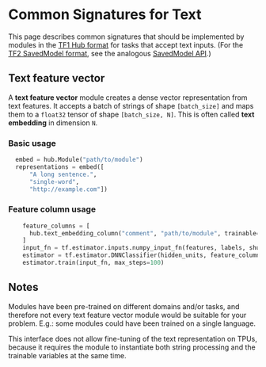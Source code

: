 <!--* freshness: { owner: 'arnoegw' reviewed: '2020-09-11' } *-->

# Common Signatures for Text

This page describes common signatures that should be implemented by modules in
the [TF1 Hub format](../tf1_hub_module.md) for tasks that accept text inputs.
(For the [TF2 SavedModel format](../tf2_saved_model.md), see the analogous
[SavedModel API](../common_saved_model_apis/text.md).)

## Text feature vector

A **text feature vector** module creates a dense vector representation
from text features.
It accepts a batch of strings of shape `[batch_size]` and maps them to
a `float32` tensor of shape `[batch_size, N]`. This is often called
**text embedding** in dimension `N`.

### Basic usage

```python
  embed = hub.Module("path/to/module")
  representations = embed([
      "A long sentence.",
      "single-word",
      "http://example.com"])
```

### Feature column usage

```python
    feature_columns = [
      hub.text_embedding_column("comment", "path/to/module", trainable=False),
    ]
    input_fn = tf.estimator.inputs.numpy_input_fn(features, labels, shuffle=True)
    estimator = tf.estimator.DNNClassifier(hidden_units, feature_columns)
    estimator.train(input_fn, max_steps=100)
```

## Notes

Modules have been pre-trained on different domains and/or tasks,
and therefore not every text feature vector module would be suitable for
your problem. E.g.: some modules could have been trained on a single language.

This interface does not allow fine-tuning of the text representation on TPUs,
because it requires the module to instantiate both string processing and the
trainable variables at the same time.
